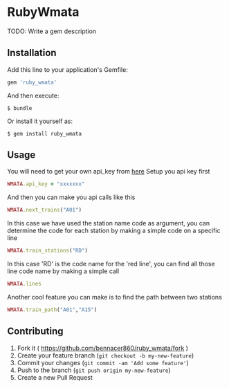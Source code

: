# RubyWmata

TODO: Write a gem description

## Installation

Add this line to your application's Gemfile:

```ruby
gem 'ruby_wmata'
```

And then execute:

    $ bundle

Or install it yourself as:

    $ gem install ruby_wmata

## Usage

You will need to get your own api_key from [here](https://developer.wmata.com/demokey)
Setup you api key first

```ruby
WMATA.api_key = "xxxxxxx"
```
And then you can make you api calls like this

```ruby
WMATA.next_trains("A01")
```

In this case we have used the station name code as argument, you can determine the code for each station by making a simple code on a specific line

```ruby
WMATA.train_stations("RD")
```

In this case 'RD' is the code name for the 'red line', you can find all those line code name by making a simple call

```ruby
WMATA.lines
```

Another cool feature you can make is to find the path between two stations

```ruby
WMATA.train_path("A01","A15")
```

## Contributing

1. Fork it ( https://github.com/bennacer860/ruby_wmata/fork )
2. Create your feature branch (`git checkout -b my-new-feature`)
3. Commit your changes (`git commit -am 'Add some feature'`)
4. Push to the branch (`git push origin my-new-feature`)
5. Create a new Pull Request
